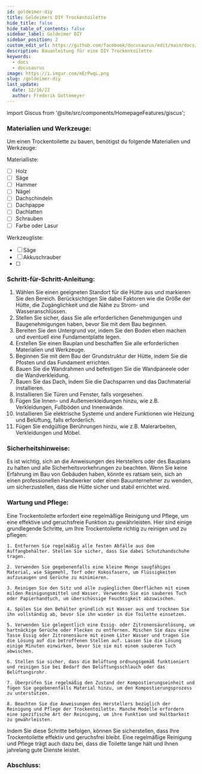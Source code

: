 ```yaml
---
id: goldeimer-diy
title: Goldeimers DIY Trockentoilette
hide_title: false
hide_table_of_contents: false
sidebar_label: Goldeimer DIY
sidebar_position: 2
custom_edit_url: https://github.com/facebook/docusaurus/edit/main/docs/api-doc-markdown.md
description: Bauanleitung für eine DIY Trockentoilette
keywords:
  - docs
  - docusaurus
image: https://i.imgur.com/mErPwqL.png
slug: /goldeimer-diy
last_update:
  date: 12/16/22
  author: Frederik Gottemeyer
---
```


import Giscus from '@site/src/components/HomepageFeatures/giscus';

### Materialien und Werkzeuge:
Um einen Trockentoilette zu bauen, benötigst du folgende Materialien und Werkzeuge:

Materialliste:
- [ ] Holz
- [ ] Säge
- [ ] Hammer
- [ ] Nägel
- [ ] Dachschindeln
- [ ] Dachpappe
- [ ] Dachlatten
- [ ] Schrauben
- [ ] Farbe oder Lasur

Werkzeugliste:
- [ ] Säge
- [ ] Akkuschrauber
- [ ]

### Schritt-für-Schritt-Anleitung:

1. Wählen Sie einen geeigneten Standort für die Hütte aus und markieren Sie den Bereich. Berücksichtigen Sie dabei Faktoren wie die Größe der Hütte, die Zugänglichkeit und die Nähe zu Strom- und Wasseranschlüssen.
2. Stellen Sie sicher, dass Sie alle erforderlichen Genehmigungen und Baugenehmigungen haben, bevor Sie mit dem Bau beginnen.
3. Bereiten Sie den Untergrund vor, indem Sie den Boden eben machen und eventuell eine Fundamentplatte legen.
4. Erstellen Sie einen Bauplan und beschaffen Sie alle erforderlichen Materialien und Werkzeuge.
5. Beginnen Sie mit dem Bau der Grundstruktur der Hütte, indem Sie die Pfosten und das Fundament errichten.
6. Bauen Sie die Wandrahmen und befestigen Sie die Wandpaneele oder die Wandverkleidung.
7. Bauen Sie das Dach, indem Sie die Dachsparren und das Dachmaterial installieren.
8. Installieren Sie Türen und Fenster, falls vorgesehen.
9. Fügen Sie Innen- und Außenverkleidungen hinzu, wie z.B. Verkleidungen, Fußböden und Innenwände.
10. Installieren Sie elektrische Systeme und andere Funktionen wie Heizung und Belüftung, falls erforderlich.
11. Fügen Sie endgültige Berührungen hinzu, wie z.B. Malerarbeiten, Verkleidungen und Möbel.


### Sicherheitshinweise:
Es ist wichtig, sich an die Anweisungen des Herstellers oder des Bauplans zu halten und alle Sicherheitsvorkehrungen zu beachten. Wenn Sie keine Erfahrung im Bau von Gebäuden haben, könnte es ratsam sein, sich an einen professionellen Handwerker oder einen Bauunternehmer zu wenden, um sicherzustellen, dass die Hütte sicher und stabil errichtet wird.

### Wartung und Pflege:

Eine Trockentoilette erfordert eine regelmäßige Reinigung und Pflege, um eine effektive und geruchsfreie Funktion zu gewährleisten. Hier sind einige grundlegende Schritte, um Ihre Trockentoilette richtig zu reinigen und zu pflegen:

    1. Entfernen Sie regelmäßig alle festen Abfälle aus dem Auffangbehälter. Stellen Sie sicher, dass Sie dabei Schutzhandschuhe tragen.

    2. Verwenden Sie gegebenenfalls eine kleine Menge saugfähiges Material, wie Sägemehl, Torf oder Kokosfasern, um Flüssigkeiten aufzusaugen und Gerüche zu minimieren.

    3. Reinigen Sie den Sitz und alle zugänglichen Oberflächen mit einem milden Reinigungsmittel und Wasser. Verwenden Sie ein sauberes Tuch oder Papierhandtuch, um überschüssige Feuchtigkeit abzuwischen.

    4. Spülen Sie den Behälter gründlich mit Wasser aus und trocknen Sie ihn vollständig ab, bevor Sie ihn wieder in die Toilette einsetzen.

    5. Verwenden Sie gelegentlich eine Essig- oder Zitronensäurelösung, um hartnäckige Gerüche oder Flecken zu entfernen. Mischen Sie dazu eine Tasse Essig oder Zitronensäure mit einem Liter Wasser und tragen Sie die Lösung auf die betroffenen Stellen auf. Lassen Sie die Lösung einige Minuten einwirken, bevor Sie sie mit einem sauberen Tuch abwischen.

    6. Stellen Sie sicher, dass die Belüftung ordnungsgemäß funktioniert und reinigen Sie bei Bedarf den Belüftungsschlauch oder das Belüftungsrohr.

    7. Überprüfen Sie regelmäßig den Zustand der Kompostierungseinheit und fügen Sie gegebenenfalls Material hinzu, um den Kompostierungsprozess zu unterstützen.

    8. Beachten Sie die Anweisungen des Herstellers bezüglich der Reinigung und Pflege der Trockentoilette. Manche Modelle erfordern eine spezifische Art der Reinigung, um ihre Funktion und Haltbarkeit zu gewährleisten.

Indem Sie diese Schritte befolgen, können Sie sicherstellen, dass Ihre Trockentoilette effektiv und geruchsfrei bleibt. Eine regelmäßige Reinigung und Pflege trägt auch dazu bei, dass die Toilette lange hält und Ihnen jahrelang gute Dienste leistet.
### Abschluss:

<Giscus />
